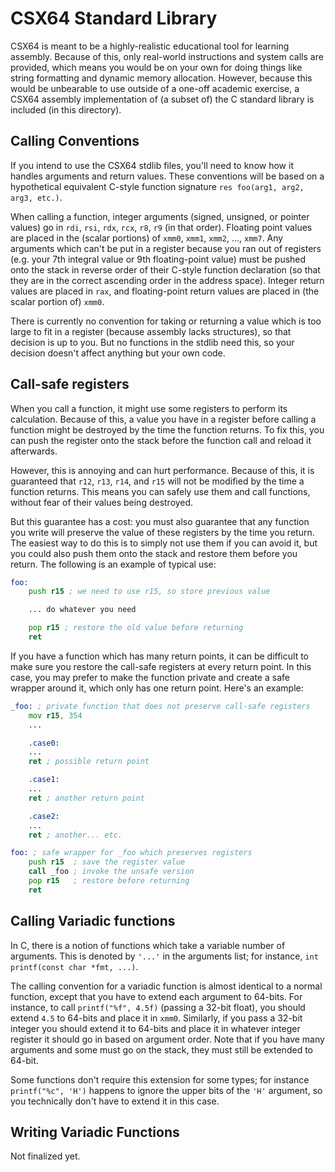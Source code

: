 # CSX64 Standard Library

CSX64 is meant to be a highly-realistic educational tool for learning assembly.
Because of this, only real-world instructions and system calls are provided, which means you would be on your own for doing things like string formatting and dynamic memory allocation.
However, because this would be unbearable to use outside of a one-off academic exercise, a CSX64 assembly implementation of (a subset of) the C standard library is included (in this directory).

## Calling Conventions

If you intend to use the CSX64 stdlib files, you'll need to know how it handles arguments and return values.
These conventions will be based on a hypothetical equivalent C-style function signature `res foo(arg1, arg2, arg3, etc.)`.

When calling a function, integer arguments (signed, unsigned, or pointer values) go in `rdi`, `rsi`, `rdx`, `rcx`, `r8`, `r9` (in that order).
Floating point values are placed in the (scalar portions) of `xmm0`, `xmm1`, `xmm2`, ..., `xmm7`.
Any arguments which can't be put in a register because you ran out of registers (e.g. your 7th integral value or 9th floating-point value) must be pushed onto the stack in reverse order of their C-style function declaration (so that they are in the correct ascending order in the address space).
Integer return values are placed in `rax`, and floating-point return values are placed in (the scalar portion of) `xmm0`.

There is currently no convention for taking or returning a value which is too large to fit in a register (because assembly lacks structures), so that decision is up to you.
But no functions in the stdlib need this, so your decision doesn't affect anything but your own code.


## Call-safe registers

When you call a function, it might use some registers to perform its calculation.
Because of this, a value you have in a register before calling a function might be destroyed by the time the function returns.
To fix this, you can push the register onto the stack before the function call and reload it afterwards.

However, this is annoying and can hurt performance.
Because of this, it is guaranteed that `r12`, `r13`, `r14`, and `r15` will not be modified by the time a function returns.
This means you can safely use them and call functions, without fear of their values being destroyed.

But this guarantee has a cost: you must also guarantee that any function you write will preserve the value of these registers by the time you return.
The easiest way to do this is to simply not use them if you can avoid it, but you could also push them onto the stack and restore them before you return.
The following is an example of typical use:

```asm
foo:
    push r15 ; we need to use r15, so store previous value

    ... do whatever you need

    pop r15 ; restore the old value before returning
    ret
```

If you have a function which has many return points, it can be difficult to make sure you restore the call-safe registers at every return point.
In this case, you may prefer to make the function private and create a safe wrapper around it, which only has one return point.
Here's an example:

```asm
_foo: ; private function that does not preserve call-safe registers
    mov r15, 354
    ...

    .case0:
    ...
    ret ; possible return point

    .case1:
    ...
    ret ; another return point

    .case2:
    ...
    ret ; another... etc.

foo: ; safe wrapper for _foo which preserves registers
    push r15  ; save the register value
    call _foo ; invoke the unsafe version
    pop r15   ; restore before returning
    ret
```

## Calling Variadic functions

In C, there is a notion of functions which take a variable number of arguments.
This is denoted by `'...'` in the arguments list; for instance, `int printf(const char *fmt, ...)`.

The calling convention for a variadic function is almost identical to a normal function, except that you have to extend each argument to 64-bits.
For instance, to call `printf("%f", 4.5f)` (passing a 32-bit float), you should extend `4.5` to 64-bits and place it in `xmm0`.
Similarly, if you pass a 32-bit integer you should extend it to 64-bits and place it in whatever integer register it should go in based on argument order.
Note that if you have many arguments and some must go on the stack, they must still be extended to 64-bit.

Some functions don't require this extension for some types; for instance `printf("%c", 'H')` happens to ignore the upper bits of the `'H'` argument, so you technically don't have to extend it in this case.

## Writing Variadic Functions

Not finalized yet.